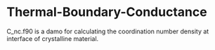# Thermal-Boundary-Conductance
C_nc.f90 is a damo for calculating the coordination number density at interface of crystalline material.
